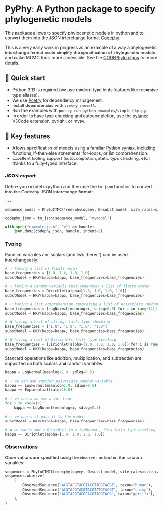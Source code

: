 #  PyPhy: A Python package to specify phylogenetic models

This package allows to specify phylogenetic models in python and to convert them into the JSON interchange format [Codephy](https://github.com/CODEPhylo/codephy).

This is a very early work in progress as an example of a way a phylogenetic interchange format could simplify the specification of phylogenetic models and make MCMC tools more accessible. See the [CODEPhylo repos](https://github.com/CODEPhylo) for more details.

## 👋 Quick start

- Python 3.13 is required (we use modern type hints features like recursive type aliases).
- We use [Poetry](https://python-poetry.org/) for dependency management.
- Install dependencies with `poetry install`.
- Run the examples with `poetry run python examples/simple_hky.py`.
- In order to have type checking and autocompletion, use the [pylance VSCode extension](https://marketplace.visualstudio.com/items?itemName=ms-python.vscode-pylance), [pyright](https://github.com/microsoft/pyright?tab=readme-ov-file), or [mypy](https://github.com/python/mypy).

## 🚀 Key features

- Allows specification of models using a familiar Python syntax, including functions, if-then-else statements, for-loops, or list comprehension.
- Excellent tooling support (autocompletion, static type checking, etc.) thanks to a fully-typed interface.

### JSON export

Define you rmodel in python and then use the `to_json` function to convert into the Codeohy JSON interchange format:

```python
...

sequence_model = PhyloCTMC(tree=phylogeny, Q=subst_model, site_rates=site_rates)

codephy_json = to_json(sequence_model, "mymodel")

with open("example.json", "w") as handle:
    json.dump(codephy_json, handle, indent=2)
```

### Typing

Random variables and scalars (and lists thereof) can be used interchangeably:

```python
# ✅ having a list of floats works
base_frequencies = [1.0, 1.0, 1.0, 1.0]
substModel = HKY(kappa=kappa, base_frequencies=base_frequencies)

# ✅ having a random variable that generates a list of floats works
base_frequencies = Dirichlet(alpha=[1.0, 1.0, 1.0, 1.0])
substModel = HKY(kappa=kappa, base_frequencies=base_frequencies)

# ✅ having a list comprehension generating a list of univariate random variables works
base_frequencies = [LogNormal(meanlog=i, sdlog=0.5) for i in range(4)]
substModel = HKY(kappa=kappa, base_frequencies=base_frequencies)

# ❌ having a list of strings fails type checking
base_frequencies = ["1.0", "1.0", "1.0", "1.0"]
substModel = HKY(kappa=kappa, base_frequencies=base_frequencies)

# ❌ having a list of Dirichlets fails type checking
base_frequencies = [Dirichlet(alpha=[1.0, 1.0, 1.0, 1.0]) for i in range(4)]
substModel = HKY(kappa=kappa, base_frequencies=base_frequencies)
```

Standard operations like addition, multiplication, and subtraction are supported on both scalars and random variables:

```python
kappa = LogNormal(meanlog=1.0, sdlog=0.5)

# ✅ we can add another univariate random variable
kappa += LogNormal(meanlog=2.0, sdlog=0.5)
kappa += Exponential(rate=10.0)

# ✅ we can also use a for loop
for i in range(2):
    kappa += LogNormal(meanlog=i, sdlog=0.5)

# ✅ we can stil pass it to the model
substModel = HKY(kappa=kappa, base_frequencies=base_frequencies)

# ❌ we can't add a Dirichlet to a LogNormal, this fails type checking
kappa += Dirichlet(alpha=[1.0, 1.0, 1.0, 1.0])
```

### Observations

Observations are specified using the `observe` method on the random variables:

```python
sequences = PhyloCTMC(tree=phylogeny, Q=subst_model, site_rates=site_rates)
sequences.observe(
    [
        ObservedSequence("ACGTACGTACGTACGTACGTACGT", taxon="human"),
        ObservedSequence("ACGTACGTACGTACGTATGTACGT", taxon="chimp"),
        ObservedSequence("ACGTACGTACGCACGTACGTACG", taxon="gorilla"),
    ],
)
```
